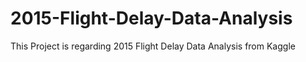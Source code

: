 # 2015-Flight-Delay-Data-Analysis
This Project is regarding 2015 Flight Delay Data Analysis from Kaggle
